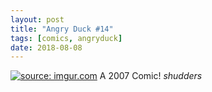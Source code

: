 ```yaml
---
layout: post
title: "Angry Duck #14"
tags: [comics, angryduck]
date: 2018-08-08
---
```

<!-- #46 -->
[![](https://i.imgur.com/7mCOYmR.jpg "source: imgur.com")](https://i.imgur.com/7mCOYmR.jpg)
A 2007 Comic! *shudders*
